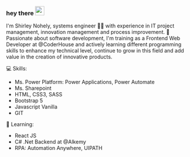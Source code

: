 ### hey there <img src="https://media.giphy.com/media/hvRJCLFzcasrR4ia7z/giphy.gif" width="25px">

I'm Shirley Nohely, systems engineer 👩‍💻 with experience in IT project management, innovation management and process improvement.
🚀 Passionate about software development, I'm training as a Frontend Web Developer at @CoderHouse and actively learning different programming skills to enhance my technical level, continue to grow in this field and add value in the creation of innovative products.

💻 Skills:
- Ms. Power Platform: Power Applications, Power Automate
- Ms. Sharepoint
- HTML, CSS3, SASS
- Bootstrap 5
- Javascript Vanilla
- GIT

📖 Learning:
- React JS
- C# .Net Backend at @Alkemy
- RPA: Automation Anywhere, UIPATH
